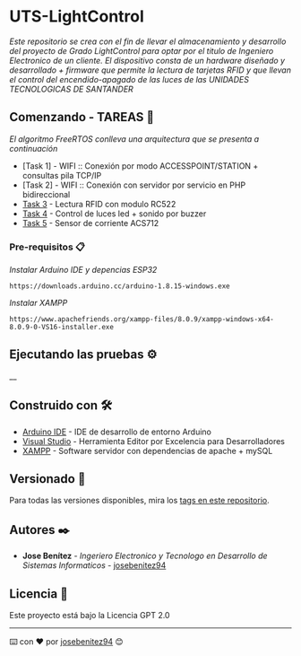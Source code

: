 # UTS-LightControl

_Este repositorio se crea con el fin de llevar el almacenamiento y desarrollo del proyecto de Grado LightControl para optar por el titulo de Ingeniero Electronico de un cliente. El dispositivo consta de un hardware diseñado y desarrollado + firmware que permite la lectura de tarjetas RFID y que llevan el control del encendido-apagado de las luces de las UNIDADES TECNOLOGICAS DE SANTANDER_

## Comenzando - TAREAS 🚀

_El algoritmo FreeRTOS conlleva una arquitectura que se presenta a continuación_

* [Task 1] - WIFI :: Conexión por modo ACCESSPOINT/STATION + consultas pila TCP/IP
* [Task 2] - WIFI :: Conexión con servidor por servicio en PHP bidireccional
* [Task 3]() - Lectura RFID con modulo RC522
* [Task 4](http://www.dropwizard.io/1.0.2/docs/) - Control de luces led + sonido por buzzer
* [Task 5]() - Sensor de corriente ACS712


### Pre-requisitos 📋

_Instalar Arduino IDE y depencias ESP32_
```
https://downloads.arduino.cc/arduino-1.8.15-windows.exe
```
_Instalar XAMPP_
```
https://www.apachefriends.org/xampp-files/8.0.9/xampp-windows-x64-8.0.9-0-VS16-installer.exe
```

## Ejecutando las pruebas ⚙️

__

## Construido con 🛠️

* [Arduino IDE](https://www.arduino.cc/en/software) - IDE de desarrollo de entorno Arduino
* [Visual Studio](https://visualstudio.microsoft.com/es/) - Herramienta Editor por Excelencia para Desarrolladores
* [XAMPP](https://www.apachefriends.org/es/index.html) - Software servidor con dependencias de apache + mySQL

## Versionado 📌

Para todas las versiones disponibles, mira los [tags en este repositorio](https://github.com/tu/proyecto/tags).

## Autores ✒️

* **Jose Benítez** - *Ingeriero Electronico y Tecnologo en Desarrollo de Sistemas Informaticos* - [josebenitez94](https://github.com/josebenitez94)

## Licencia 📄

Este proyecto está bajo la Licencia GPT 2.0

---
⌨️ con ❤️ por [josebenitez94](https://github.com/josebenitez94) 😊
